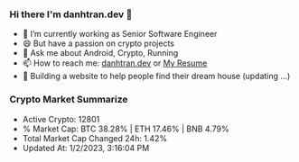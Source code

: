 ### Hi there I'm danhtran.dev 👋

- 🔭 I’m currently working as Senior Software Engineer
- 😄 But have a passion on crypto projects
- 💬 Ask me about Android, Crypto, Running 
- 📫 How to reach me: <a href="https://danhtran.dev" target="_blank">danhtran.dev</a> or <a href="Dan-Resume.pdf" target="_blank">My Resume</a>
- 🌱 Building a website to help people find their dream house (updating ...)

### Crypto Market Summarize
- Active Crypto: 12801
- % Market Cap: BTC 38.28% | ETH 17.46% | BNB 4.79%
- Total Market Cap Changed 24h: 1.42%
- Updated At: 1/2/2023, 3:16:04 PM
